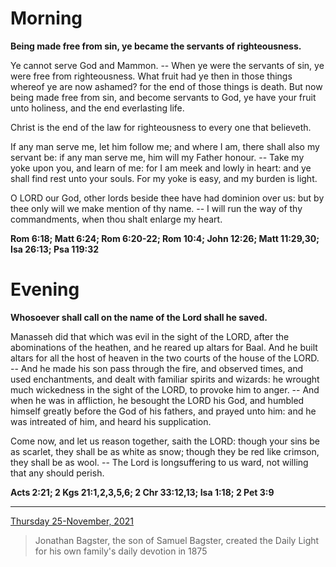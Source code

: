 # Morning

**Being made free from sin, ye became the servants of righteousness.**
 
Ye cannot serve God and Mammon. -- When ye were the servants of sin, ye were free from righteousness. What fruit had ye then in those things whereof ye are now ashamed? for the end of those things is death. But now being made free from sin, and become servants to God, ye have your fruit unto holiness, and the end everlasting life.
 
Christ is the end of the law for righteousness to every one that believeth.
 
If any man serve me, let him follow me; and where I am, there shall also my servant be: if any man serve me, him will my Father honour. -- Take my yoke upon you, and learn of me: for I am meek and lowly in heart: and ye shall find rest unto your souls. For my yoke is easy, and my burden is light.
 
O LORD our God, other lords beside thee have had dominion over us: but by thee only will we make mention of thy name. -- I will run the way of thy commandments, when thou shalt enlarge my heart.  

**Rom 6:18; Matt 6:24; Rom 6:20-22; Rom 10:4; John 12:26; Matt 11:29,30; Isa 26:13; Psa 119:32**

# Evening

**Whosoever shall call on the name of the Lord shall he saved.**
 
Manasseh did that which was evil in the sight of the LORD, after the abominations of the heathen, and he reared up altars for Baal. And he built altars for all the host of heaven in the two courts of the house of the LORD. -- And he made his son pass through the fire, and observed times, and used enchantments, and dealt with familiar spirits and wizards: he wrought much wickedness in the sight of the LORD, to provoke him to anger. -- And when he was in affliction, he besought the LORD his God, and humbled himself greatly before the God of his fathers, and prayed unto him: and he was intreated of him, and heard his supplication.
 
Come now, and let us reason together, saith the LORD: though your sins be as scarlet, they shall be as white as snow; though they be red like crimson, they shall be as wool. -- The Lord is longsuffering to us ward, not willing that any should perish.  

**Acts 2:21; 2 Kgs 21:1,2,3,5,6; 2 Chr 33:12,13; Isa 1:18; 2 Pet 3:9**

---

[Thursday 25-November, 2021](https://t.me/s/daily_light)

> Jonathan Bagster, the son of Samuel Bagster, created the Daily Light for his own family's daily devotion in 1875

